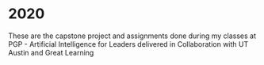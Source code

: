# 2020
These are the capstone project and assignments done during my classes at PGP - Artificial Intelligence for Leaders delivered in Collaboration with UT Austin and Great Learning
